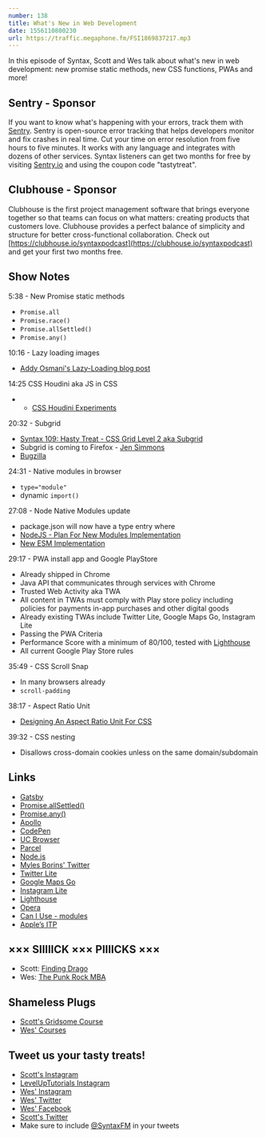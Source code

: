 ```yaml
---
number: 138
title: What's New in Web Development
date: 1556110800230
url: https://traffic.megaphone.fm/FSI1869837217.mp3
---
```


In this episode of Syntax, Scott and Wes talk about what's new in web development: new promise static methods, new CSS functions, PWAs and more!

## Sentry - Sponsor

If you want to know what's happening with your errors, track them with [Sentry](https://sentry.io/). Sentry is open-source error tracking that helps developers monitor and fix crashes in real time. Cut your time on error resolution from five hours to five minutes. It works with any language and integrates with dozens of other services. Syntax listeners can get two months for free by visiting [Sentry.io](https://sentry.io/) and using the coupon code "tastytreat".

## Clubhouse - Sponsor

Clubhouse is the first project management software that brings everyone together so that teams can focus on what matters: creating products that customers love. Clubhouse provides a perfect balance of simplicity and structure for better cross-functional collaboration. Check out [https://clubhouse.io/syntaxpodcast](https://clubhouse.io/syntaxpodcast) and get your first two months free.

## Show Notes

5:38 - New Promise static methods

* `Promise.all`
* `Promise.race()`
* `Promise.allSettled()`
* `Promise.any()`

10:16 - Lazy loading images

* [Addy Osmani's Lazy-Loading blog post](https://addyosmani.com/blog/lazy-loading/)

14:25 CSS Houdini aka JS in CSS

* * [CSS Houdini Experiments](https://css-houdini.rocks/)

20:32 - Subgrid

* [Syntax 109: Hasty Treat - CSS Grid Level 2 aka Subgrid](https://syntax.fm/show/109/hasty-treat-css-grid-level-2-aka-subgrid)
* Subgrid is coming to Firefox - [Jen Simmons](https://twitter.com/jensimmons/status/1095048538311061504)
* [Bugzilla](https://bugzilla.mozilla.org/show_bug.cgi?id=1240834)

24:31 - Native modules in browser

* `type="module"`
* dynamic `import()`

27:08 - Node Native Modules update

* package.json will now have a type entry where
* [NodeJS - Plan For New Modules Implementation](https://github.com/nodejs/modules/blob/master/doc/plan-for-new-modules-implementation.md)
* [New ESM Implementation](https://github.com/nodejs/node/pull/26745/commits/b1094dbe19f31f7a69ad16d193748f610b159073)

29:17 - PWA install app and Google PlayStore

* Already shipped in Chrome
* Java API that communicates through services with Chrome
* Trusted Web Activity aka TWA
* All content in TWAs must comply with Play store policy including policies for payments in-app purchases and other digital goods
* Already existing TWAs include Twitter Lite, Google Maps Go, Instagram Lite
* Passing the PWA Criteria
* Performance Score with a minimum of 80/100, tested with [Lighthouse](https://developers.google.com/web/tools/lighthouse/)
* All current Google Play Store rules

35:49 - CSS Scroll Snap

* In many browsers already
* `scroll-padding`

38:17 - Aspect Ratio Unit

* [Designing An Aspect Ratio Unit For CSS](https://www.smashingmagazine.com/2019/03/aspect-ratio-unit-css/)

39:32 - CSS nesting

* Disallows cross-domain cookies unless on the same domain/subdomain

## Links
* [Gatsby](https://www.gatsbyjs.org/)
* [Promise.allSettled()](https://github.com/tc39/proposal-promise-allSettled)
* [Promise.any()](https://addyosmani.com/blog/lazy-loading/)
* [Apollo](https://www.apollographql.com/)
* [CodePen](https://codepen.io/)
* [UC Browser](https://www.ucweb.com/)
* [Parcel](https://parceljs.org/)
* [Node.js](https://nodejs.org/ja/)
* [Myles Borins' Twitter](https://twitter.com/mylesborins)
* [Twitter Lite](https://play.google.com/store/apps/details?id=com.twitter.android.lite&hl=en_US)
* [Google Maps Go](https://play.google.com/store/apps/details?id=com.google.android.apps.mapslite)
* [Instagram Lite](https://play.google.com/store/apps/details?id=com.instagram.lite&hl=en_US)
* [Lighthouse](https://developers.google.com/web/tools/lighthouse/)
* [Opera](https://www.opera.com/)
* [Can I Use - modules](https://caniuse.com/#search=modules)
* [Apple’s ITP](https://www.tune.com/blog/what-apples-intelligent-tracking-prevention-2-0-itp-means-for-performance-marketing/)

## ××× SIIIIICK ××× PIIIICKS ×××
* Scott: [Finding Drago](https://www.abc.net.au/radio/programs/finding-drago/)
* Wes: [The Punk Rock MBA](https://www.youtube.com/channel/UCjewxGh1Gx5i5Uzxn0v-TPw)

## Shameless Plugs
* [Scott's Gridsome Course](https://www.leveluptutorials.com/pro)
* [Wes' Courses](https://wesbos.com/courses/)

## Tweet us your tasty treats!
* [Scott's Instagram](https://www.instagram.com/stolinski/)
* [LevelUpTutorials Instagram](https://www.instagram.com/LevelUpTutorials/)
* [Wes' Instagram](https://www.instagram.com/wesbos/)
* [Wes' Twitter](https://twitter.com/wesbos)
* [Wes' Facebook](https://www.facebook.com/wesbos.developer)
* [Scott's Twitter](https://twitter.com/stolinski)
* Make sure to include [@SyntaxFM](https://twitter.com/SyntaxFM) in your tweets